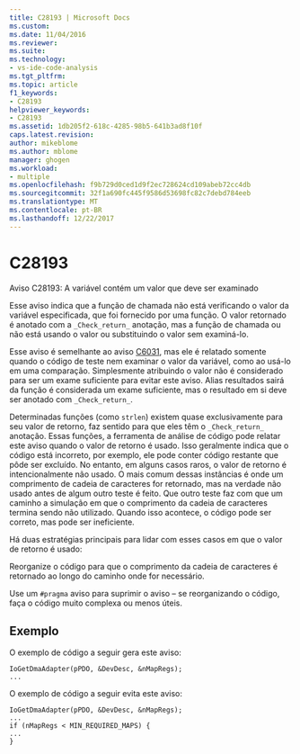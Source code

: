 ```yaml
---
title: C28193 | Microsoft Docs
ms.custom: 
ms.date: 11/04/2016
ms.reviewer: 
ms.suite: 
ms.technology:
- vs-ide-code-analysis
ms.tgt_pltfrm: 
ms.topic: article
f1_keywords:
- C28193
helpviewer_keywords:
- C28193
ms.assetid: 1db205f2-618c-4285-98b5-641b3ad8f10f
caps.latest.revision: 
author: mikeblome
ms.author: mblome
manager: ghogen
ms.workload:
- multiple
ms.openlocfilehash: f9b729d0ced1d9f2ec728624cd109abeb72cc4db
ms.sourcegitcommit: 32f1a690fc445f9586d53698fc82c7debd784eeb
ms.translationtype: MT
ms.contentlocale: pt-BR
ms.lasthandoff: 12/22/2017
---
```

# <a name="c28193"></a>C28193
Aviso C28193: A variável contém um valor que deve ser examinado  
  
 Esse aviso indica que a função de chamada não está verificando o valor da variável especificada, que foi fornecido por uma função. O valor retornado é anotado com a `_Check_return_` anotação, mas a função de chamada ou não está usando o valor ou substituindo o valor sem examiná-lo.  
  
 Esse aviso é semelhante ao aviso [C6031](../code-quality/c6031.md), mas ele é relatado somente quando o código de teste nem examinar o valor da variável, como ao usá-lo em uma comparação. Simplesmente atribuindo o valor não é considerado para ser um exame suficiente para evitar este aviso. Alias resultados sairá da função é considerada um exame suficiente, mas o resultado em si deve ser anotado com `_Check_return_`.  
  
 Determinadas funções (como `strlen`) existem quase exclusivamente para seu valor de retorno, faz sentido para que eles têm o `_Check_return_` anotação. Essas funções, a ferramenta de análise de código pode relatar este aviso quando o valor de retorno é usado. Isso geralmente indica que o código está incorreto, por exemplo, ele pode conter código restante que pôde ser excluído. No entanto, em alguns casos raros, o valor de retorno é intencionalmente não usado. O mais comum dessas instâncias é onde um comprimento de cadeia de caracteres for retornado, mas na verdade não usado antes de algum outro teste é feito. Que outro teste faz com que um caminho a simulação em que o comprimento da cadeia de caracteres termina sendo não utilizado. Quando isso acontece, o código pode ser correto, mas pode ser ineficiente.  
  
 Há duas estratégias principais para lidar com esses casos em que o valor de retorno é usado:  
  
 Reorganize o código para que o comprimento da cadeia de caracteres é retornado ao longo do caminho onde for necessário.  
  
 Use um `#pragma` aviso para suprimir o aviso – se reorganizando o código, faça o código muito complexa ou menos úteis.  
  
## <a name="example"></a>Exemplo  
 O exemplo de código a seguir gera este aviso:  
  
```  
IoGetDmaAdapter(pPDO, &DevDesc, &nMapRegs);  
...  
```  
  
 O exemplo de código a seguir evita este aviso:  
  
```  
IoGetDmaAdapter(pPDO, &DevDesc, &nMapRegs);  
...  
if (nMapRegs < MIN_REQUIRED_MAPS) {  
...  
}  
```